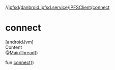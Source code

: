//[ipfsd](../../index.md)/[danbroid.ipfsd.service](../index.md)/[IPFSClient](index.md)/[connect](connect.md)



# connect  
[androidJvm]  
Content  
@[MainThread](https://developer.android.com/reference/kotlin/androidx/annotation/MainThread.html)()  
  
fun [connect](connect.md)()  



